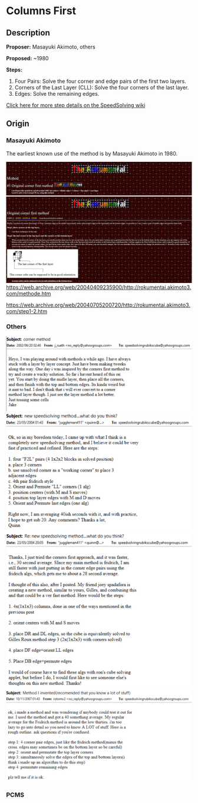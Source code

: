 # Columns First

## Description

**Proposer:** Masayuki Akimoto, others

**Proposed:** ~1980

**Steps:**

1. Four Pairs: Solve the four corner and edge pairs of the first two layers.
2. Corners of the Last Layer (CLL): Solve the four corners of the last layer.
3. Edges: Solve the remaining edges.

[Click here for more step details on the SpeedSolving wiki](https://www.speedsolving.com/wiki/index.php/Columns_First_Methods)

## Origin

### Masayuki Akimoto

The earliest known use of the method is by Masayuki Akimoto in 1980.

![](img/ColumnsFirst/Akimoto1.png)
![](img/ColumnsFirst/Akimoto2.png)
https://web.archive.org/web/20040409235900/http://rokumentai.akimoto3.com/methode.htm

https://web.archive.org/web/20040705200720/http://rokumentai.akimoto3.com/step1-2.htm

### Others

![](img/ColumnsFirst/Others1.png)
![](img/ColumnsFirst/Others2.png)
![](img/ColumnsFirst/Others3.png)
![](img/ColumnsFirst/Others4.png)

### PCMS


